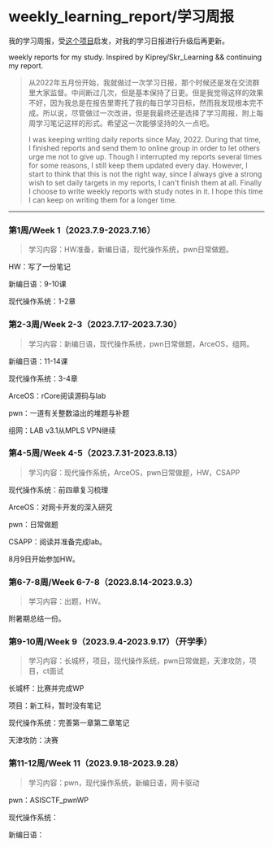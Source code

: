 # weekly_learning_report/学习周报

我的学习周报，受[这个项目](https://github.com/Kiprey/Skr_Learning)启发，对我的学习日报进行升级后再更新。

weekly reports for my study. Inspired by Kiprey/Skr_Learning &amp;&amp; continuing my report.

> 从2022年五月份开始，我就做过一次学习日报，那个时候还是发在交流群里大家监督。中间断过几次，但是基本保持了日更。但是我觉得这样的效果不好，因为我总是在报告里寄托了我的每日学习目标，然而我发现根本完不成。所以说，尽管做过一次改进，但是我最终还是选择了学习周报，附上每周学习笔记这样的形式。希望这一次能够坚持的久一点吧。
>
> I was keeping writing daily reports since May, 2022. During that time, I finished reports and send them to online group in order to let others urge me not to give up. Though I interrupted my reports several times for some reasons, I still keep them updated every day. However, I start to think that this is not the right way, since I always give a strong wish to set daily targets in my reports, I can't finish them at all. Finally I choose to write weekly reports with study notes in it. I hope this time I can keep on writing them for a longer time.

---

### 第1周/Week 1（2023.7.9-2023.7.16）

> 学习内容：HW准备，新编日语，现代操作系统，pwn日常做题。

HW：写了一份笔记

新编日语：9-10课

现代操作系统：1-2章

### 第2-3周/Week 2-3（2023.7.17-2023.7.30）

>学习内容：新编日语，现代操作系统，pwn日常做题，ArceOS，组网。

新编日语：11-14课

现代操作系统：3-4章

ArceOS：rCore阅读源码与lab

pwn：一道有关整数溢出的堆题与补题

组网：LAB v3.1从MPLS VPN继续

### 第4-5周/Week 4-5（2023.7.31-2023.8.13）

> 学习内容：现代操作系统，ArceOS，pwn日常做题，HW，CSAPP

现代操作系统：前四章复习梳理

ArceOS：对网卡开发的深入研究

pwn：日常做题

CSAPP：阅读并准备完成lab。

8月9日开始参加HW。

### 第6-7-8周/Week 6-7-8（2023.8.14-2023.9.3）

> 学习内容：出题，HW。

附暑期总结一份。

### 第9-10周/Week 9（2023.9.4-2023.9.17）（开学季）

>学习内容：长城杯，项目，现代操作系统，pwn日常做题，天津攻防，项目，ct面试

长城杯：比赛并完成WP

项目：新工科，暂时没有笔记

现代操作系统：完善第一章第二章笔记

天津攻防：决赛

### 第11-12周/Week 11（2023.9.18-2023.9.28）

>学习内容：pwn，现代操作系统，新编日语，网卡驱动

pwn：ASISCTF_pwnWP

现代操作系统：

新编日语：
